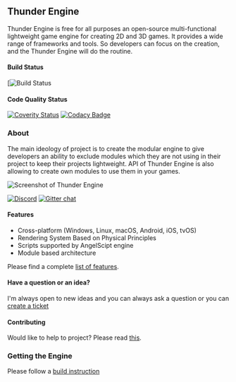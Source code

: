## Thunder Engine
Thunder Engine is free for all purposes an open-source multi-functional lightweight game engine for creating 2D and 3D games. It provides a wide range of frameworks and tools. So developers can focus on the creation, and the Thunder Engine will do the routine.

#### Build Status
[![Build Status](https://github.com/thunder-engine/thunder/actions/workflows/main.yml/badge.svg)
#### Code Quality Status
[![Coverity Status](https://img.shields.io/coverity/scan/15068.svg)](https://scan.coverity.com/projects/eprikazchikov-thunder)
[![Codacy Badge](https://app.codacy.com/project/badge/Grade/8874a5f2ddb84eb1bbaebe00f5562c23)](https://www.codacy.com/gh/thunder-engine/thunder/dashboard?utm_source=github.com&amp;utm_medium=referral&amp;utm_content=thunder-engine/thunder&amp;utm_campaign=Badge_Grade)

### About

The main ideology of project is to create the modular engine to give developers an ability to exclude modules which they are not using in their project to keep their projects lightweight. API of Thunder Engine is also allowing to create own modules to use them in your games.

![Screenshot of Thunder Engine](https://raw.githubusercontent.com/thunder-engine/thunder/master/doc/media/ScreenShot01.png)

[![Discord](https://img.shields.io/discord/466924817359175681.svg?logo=discord)](https://discord.gg/k8qsJxnw4Q)
[![Gitter chat](https://badges.gitter.im/Thunder-Engine/gitter.png)](https://gitter.im/Thunder-Engine)

#### Features
- Cross-platform (Windows, Linux, macOS, Android, iOS, tvOS)
- Rendering System Based on Physical Principles
- Scripts supported by AngelScipt engine
- Module based architecture

Please find a complete [list of features](https://doc.thunderengine.org/en/latest/basics/features.html).

#### Have a question or an idea?
I'm always open to new ideas and you can always ask a question or you can [create a ticket](https://github.com/thunder-engine/thunder/issues/new/choose)

#### Contributing
Would like to help to project? Please read [this](CONTRIBUTING.md).

### Getting the Engine
Please follow a [build instruction](https://doc.thunderengine.org/en/latest/basics/source.html)
